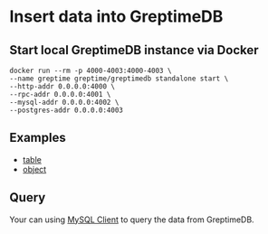 # Insert data into GreptimeDB

## Start local GreptimeDB instance via Docker

```shell
docker run --rm -p 4000-4003:4000-4003 \
--name greptime greptime/greptimedb standalone start \
--http-addr 0.0.0.0:4000 \
--rpc-addr 0.0.0.0:4001 \
--mysql-addr 0.0.0.0:4002 \
--postgres-addr 0.0.0.0:4003
```

## Examples

- [table](table/README.md)
- [object](object/README.md)

## Query

Your can using [MySQL Client](https://docs.greptime.com/user-guide/clients/mysql) to query the data from GreptimeDB.
